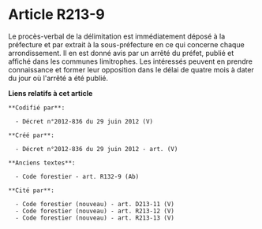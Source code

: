# Article R213-9

Le procès-verbal de la délimitation est immédiatement déposé à la préfecture et par extrait à la sous-préfecture en ce qui
concerne chaque arrondissement. Il en est donné avis par un arrêté du préfet, publié et affiché dans les communes
limitrophes. Les intéressés peuvent en prendre connaissance et former leur opposition dans le délai de quatre mois à dater du
jour où l'arrêté a été publié.

**Liens relatifs à cet article**

	**Codifié par**:

	  - Décret n°2012-836 du 29 juin 2012 (V)

	**Créé par**:

	  - Décret n°2012-836 du 29 juin 2012 - art. (V)

	**Anciens textes**:

	  - Code forestier - art. R132-9 (Ab)

	**Cité par**:

	  - Code forestier (nouveau) - art. D213-11 (V)
	  - Code forestier (nouveau) - art. R213-12 (V)
	  - Code forestier (nouveau) - art. R213-13 (V)
